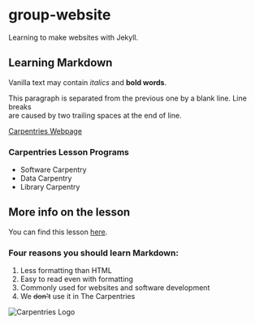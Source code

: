 # group-website
Learning to make websites with Jekyll.

## Learning Markdown

Vanilla text may contain _italics_ and **bold words**.

This paragraph is separated from the previous one by a blank line.
Line breaks  
are caused by two trailing spaces at the end of line.

[Carpentries Webpage](http://carpentries.org)

### Carpentries Lesson Programs

- Software Carpentry
- Data Carpentry
- Library Carpentry

## More info on the lesson
You can find this lesson [here](https://carpentries-incubator.github.io/building-websites-with-jekyll-and-github-or-gitlab/).

### Four reasons you should learn Markdown:

1. Less formatting than HTML
2. Easy to read even with formatting
3. Commonly used for websites and software development
4. We ~~don't~~ use it in The Carpentries

![Carpentries Logo](https://github.com/carpentries/carpentries.org/raw/main/images/TheCarpentries-opengraph.png)
